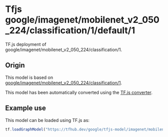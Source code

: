 # Tfjs google/imagenet/mobilenet_v2_050_224/classification/1/default/1
TF.js deployment of google/imagenet/mobilenet_v2_050_224/classification/1.

<!-- parent-model: google/imagenet/mobilenet_v2_050_224/classification/1 -->

## Origin

This model is based on [google/imagenet/mobilenet_v2_050_224/classification/1](https://tfhub.dev/google/imagenet/mobilenet_v2_050_224/classification/1).

This model has been automatically converted using the [TF.js converter](https://github.com/tensorflow/tfjs/tree/master/tfjs-converter).

## Example use
This model can be loaded using TF.js as:

```javascript
tf.loadGraphModel("https://tfhub.dev/google/tfjs-model/imagenet/mobilenet_v2_050_224/classification/1/default/1", { fromTFHub: true })
```
